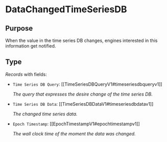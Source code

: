 # DataChangedTimeSeriesDB


## Purpose


<!-- --8<-- [start:purpose] -->
When the value in the time series DB changes, engines interested in this information get notified.
<!-- --8<-- [end:purpose] -->

## Type


<!-- --8<-- [start:type] -->
<div class="type" markdown>


*Records* with fields:
- `Time Series DB Query`: [[TimeSeriesDBQueryV1#timeseriesdbqueryv1]]

  *The query that expresses the desire change of the time series DB.*

- `Time Series DB Data`: [[TimeSeriesDBDataV1#timeseriesdbdatav1]]

  *The changed time series data.*

- `Epoch Timestamp`: [[EpochTimestampV1#epochtimestampv1]]

  *The wall clock time of the moment the data was changed.*

</div>
<!-- --8<-- [end:type] -->

